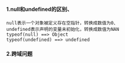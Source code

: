 #### 1.null和undefined的区别、
    null表示一个对象被定义存在空指针，转换成数值为0、
    undefined表示声明的变量未初始化，转换成数值为NAN
    typeof(null) ==> Object
    typeof(undefined) ==> undefined

#### 2.跨域问题